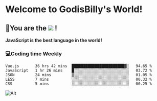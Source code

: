# Welcome to GodisBilly's World!
## :partying_face:You are the  ![](https://visitor-badge.glitch.me/badge?page_id=Godisbilly.readme) !
**JavaScript is the best language in the world!**
### :computer:Coding time Weekly
  <!--START_SECTION:waka-->
```text
Vue.js       36 hrs 42 mins  ███████████████████████▓░   94.65 % 
JavaScript   1 hr 26 mins    █░░░░░░░░░░░░░░░░░░░░░░░░   03.72 % 
JSON         24 mins         ▒░░░░░░░░░░░░░░░░░░░░░░░░   01.05 % 
LESS         7 mins          ░░░░░░░░░░░░░░░░░░░░░░░░░   00.32 % 
CSS          5 mins          ░░░░░░░░░░░░░░░░░░░░░░░░░   00.25 % 
```
<!--END_SECTION:waka-->
![Alt](https://repobeats.axiom.co/api/embed/eeff64f6cf3d966257bdb597911b88a4c137d508.svg "Repobeats analytics image")
